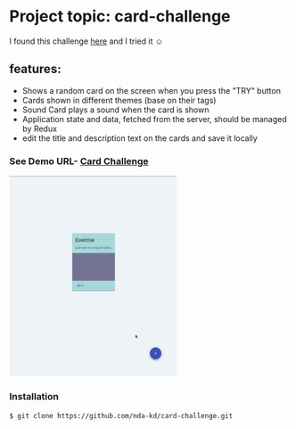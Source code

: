 # Project topic: card-challenge

I found this challenge [here](https://github.com/ronashco/reactjs-card-challenge) and I tried it :relaxed:

## features:
* Shows a random card on the screen when you press the "TRY" button
* Cards shown in different themes (base on their tags)
* Sound Card plays a sound when the card is shown
* Application state and data, fetched from the server, should be managed by Redux
* edit the title and description text on the cards and save it locally

 ### See Demo URL- [Card Challenge](https://nda-kd.github.io/card-challenge/)
 
<img src="Docs/carts.gif" width="300" height="360">

### Installation
``` 
$ git clone https://github.com/nda-kd/card-challenge.git
```
